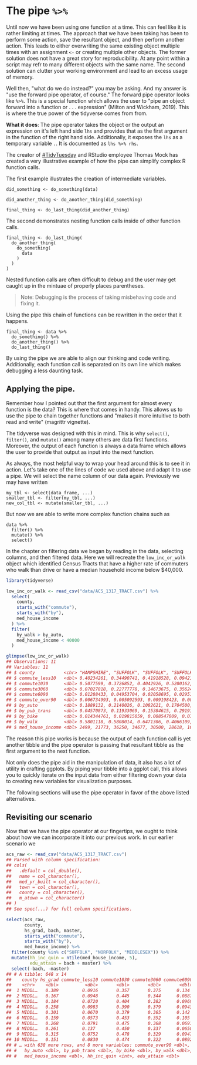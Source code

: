 # The pipe ` %>% ` 



Until now we have been using one function at a time. This can feel like it is rather limiting at times. The approach that we have been taking has been to perform some action, save the resultant object, and then perform another action. This leads to either overwriting the same existing object multiple times with an assignment ` <- ` or creating multiple other objects. The former solution does not have a great story for reproducibility. At any point within a script may refr to many different objects with the same name. The second solution can clutter your working environment and lead to an excess usage of memory.

Well then, "what do we do instead?" you may be asking. And my answer is "use the forward pipe operator, of course." The forward pipe operator looks like ` %>% `. This is a special function which allows the user to "pipe an object forward into a function or . . . expression" (Milton and Wickham, 2019). This is where the true power of the tidyverse comes from from. 

**What it does**: The pipe operator takes the object or the output an expression on it's left hand side `lhs` and provides that as the first argument in the function of the right hand side. Additionally, it exposes the `lhs` as a temporary variable `.`. It is documented as `lhs %>% rhs`.

The creator of [#TidyTuesday](https://github.com/rfordatascience/tidytuesday) and RStudio employee Thomas Mock has created a very illustrative example of how the pipe can simplify complex R function calls. 

The first example illustrates the creation of intermediate variables. 

```
did_something <- do_something(data)

did_another_thing <- do_another_thing(did_something)

final_thing <- do_last_thing(did_another_thing)
```

The second demonstrates nesting function calls inside of other function calls. 

```
final_thing <- do_last_thing(
  do_another_thing(
    do_something(
      data
    )
  )
)
```

Nested function calls are often difficult to debug and the user may get caught up in the mintuae of properly places parentheses.

> Note: Debugging is the process of taking misbehaving code and fixing it.

Using the pipe this chain of functions can be rewritten in the order that it happens.

```
final_thing <- data %>% 
  do_something() %>% 
  do_another_thing() %>% 
  do_last_thing()
```

By using the pipe we are able to align our thinking and code writing. Additionally, each function call is separated on its own line which makes debugging a less daunting task.

## Applying the pipe.

Remember how I pointed out that the first argument for almost every function is the data? This is where that comes in handy. This allows us to use the pipe to chain together functions and "makes it more intuitive to both read and write" (magrittr vignette).

The tidyverse was designed with this in mind. This is why `select()`, `filter()`, and `mutate()` among many others are data first functions. Moreover, the output of each function is always a data frame which allows the user to provide that output as input into the next function.

As always, the most helpful way to wrap your head around this is to see it in action. Let's take one of the lines of code we used above and adapt it to use a pipe. We will select the name column of our data again. Previously we may have written

```
my_tbl <- select(data_frame, ...)
smaller_tbl <- filter(my_tbl, ...)
new_col_tbl <- mutate(smaller_tbl, ...)
``` 

But now we are able to write more complex function chains such as 

```
data %>% 
  filter() %>% 
  mutate() %>% 
  select()
```

In the chapter on filtering data we began by reading in the data, selecting columns, and then filtered data. Here we will recreate the `low_inc_or_walk` object which identified Census Tracts that have a higher rate of commuters who walk than drive or have a median household income below $40,000. 


```r
library(tidyverse)

low_inc_or_walk <- read_csv("data/ACS_1317_TRACT.csv") %>% 
  select(
    county,
    starts_with("commute"),
    starts_with("by"),
    med_house_income
  ) %>% 
  filter(
    by_walk > by_auto,
    med_house_income < 40000
  )

glimpse(low_inc_or_walk)
## Observations: 11
## Variables: 11
## $ county           <chr> "HAMPSHIRE", "SUFFOLK", "SUFFOLK", "SUFFOLK", "…
## $ commute_less10   <dbl> 0.40234261, 0.34490741, 0.41918528, 0.09421755,…
## $ commute1030      <dbl> 0.5077599, 0.3726852, 0.4042926, 0.5200162, 0.5…
## $ commute3060      <dbl> 0.07027818, 0.22777778, 0.14673675, 0.35624747,…
## $ commute6090      <dbl> 0.01288433, 0.04953704, 0.02058695, 0.02951880,…
## $ commute_over90   <dbl> 0.006734993, 0.005092593, 0.009198423, 0.000000…
## $ by_auto          <dbl> 0.1889132, 0.2140026, 0.1082621, 0.1704500, 0.1…
## $ by_pub_trans     <dbl> 0.04570873, 0.11933069, 0.15384615, 0.29191557,…
## $ by_bike          <dbl> 0.014344761, 0.019815059, 0.008547009, 0.071286…
## $ by_walk          <dbl> 0.5801118, 0.5808014, 0.6471306, 0.4066109, 0.3…
## $ med_house_income <dbl> 2499, 21773, 36250, 34677, 30500, 28618, 16094,…
```

The reason this pipe works is because the output of each function call is yet another tibble and the pipe operator is passing that resultant tibble as the first argument to the next function. 

Not only does the pipe aid in the manipulation of data, it also has a lot of utility in crafting ggplots. By piping your tibble into a ggplot call, this allows you to quickly iterate on the input data from either filtering down your data to creating new variables for visualization purposes. 

The following sections will use the pipe operator in favor of the above listed alternatives. 

## Revisiting our scenario

Now that we have the pipe operator at our fingertips, we ought to think about how we can incorporate it into our previous work. In our earlier scenario we 


```r
acs_raw <- read_csv("data/ACS_1317_TRACT.csv")
## Parsed with column specification:
## cols(
##   .default = col_double(),
##   name = col_character(),
##   med_yr_built = col_character(),
##   town = col_character(),
##   county = col_character(),
##   m_atown = col_character()
## )
## See spec(...) for full column specifications.

select(acs_raw,
       county,
       hs_grad, bach, master,
       starts_with("commute"),
       starts_with("by"),
       med_house_income) %>% 
  filter(county %in% c("SUFFOLK", "NORFOLK", "MIDDLESEX")) %>% 
  mutate(hh_inc_quin = ntile(med_house_income, 5),
         edu_attain = bach + master) %>% 
  select(-bach, -master)
## # A tibble: 648 x 14
##    county hs_grad commute_less10 commute1030 commute3060 commute6090
##    <chr>    <dbl>          <dbl>       <dbl>       <dbl>       <dbl>
##  1 MIDDL…   0.389         0.0916       0.357       0.375      0.134 
##  2 MIDDL…   0.167         0.0948       0.445       0.344      0.0887
##  3 MIDDL…   0.184         0.0720       0.404       0.382      0.0969
##  4 MIDDL…   0.258         0.0983       0.390       0.379      0.0943
##  5 MIDDL…   0.301         0.0670       0.379       0.365      0.142 
##  6 MIDDL…   0.159         0.0573       0.453       0.352      0.105 
##  7 MIDDL…   0.268         0.0791       0.475       0.368      0.0691
##  8 MIDDL…   0.261         0.137        0.450       0.337      0.0650
##  9 MIDDL…   0.315         0.0752       0.478       0.329      0.0947
## 10 MIDDL…   0.151         0.0830       0.474       0.322      0.0892
## # … with 638 more rows, and 8 more variables: commute_over90 <dbl>,
## #   by_auto <dbl>, by_pub_trans <dbl>, by_bike <dbl>, by_walk <dbl>,
## #   med_house_income <dbl>, hh_inc_quin <int>, edu_attain <dbl>
```





